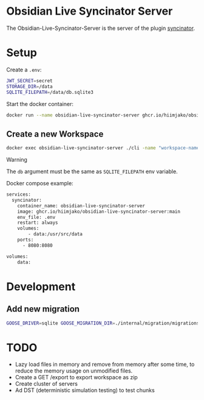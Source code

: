 # Obsidian Live Syncinator Server

The Obsidian-Live-Syncinator-Server is the server of the plugin [syncinator](https://github.com/hiimjako/obsidian-live-syncinator).
# Setup

Create a `.env`:
```sh
JWT_SECRET=secret
STORAGE_DIR=/data
SQLITE_FILEPATH=/data/db.sqlite3
```

Start the docker container: 
```sh
docker run --name obsidian-live-syncinator-server ghcr.io/hiimjako/obsidian-live-syncinator-server -p 8080:8080 --env-file .env
```

## Create a new Workspace
```sh
docker exec obsidian-live-syncinator-server ./cli -name "workspace-name" -pass "strong-pass" -db "./data/db.sqlite3"
```

> [!WARNING]  
> The `db` argument must be the same as `SQLITE_FILEPATH` env variable.


Docker compose example:
```sh 
services:
  syncinator:
    container_name: obsidian-live-syncinator-server 
    image: ghcr.io/hiimjako/obsidian-live-syncinator-server:main
    env_file: .env
    restart: always
    volumes:
        - data:/usr/src/data
    ports:
      - 8080:8080

volumes:
    data:
```


# Development
## Add new migration

```sh 
GOOSE_DRIVER=sqlite GOOSE_MIGRATION_DIR=./internal/migration/migrations/ goose create new_migration_name sql
```

# TODO

- Lazy load files in memory and remove from memory after some time, to reduce the memory usage on unmodified files.
- Create a GET /export to export workspace as zip
- Create cluster of servers
- Ad DST (deterministic simulation testing) to test chunks


